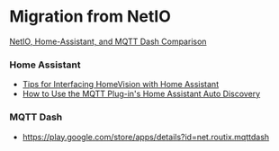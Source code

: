 # Migration from NetIO
[NetIO, Home-Assistant, and MQTT Dash Comparison](NetIO_HA_MQTT_Dash_Comparisons)
### Home Assistant
* [Tips for Interfacing HomeVision with Home Assistant](/MQTT/HomeVision_and_Home_Assistant)
* [How to Use the MQTT Plug-in's Home Assistant Auto Discovery](MQTT/HmoeVision_Discovery_How-to)
### MQTT Dash
* https://play.google.com/store/apps/details?id=net.routix.mqttdash
